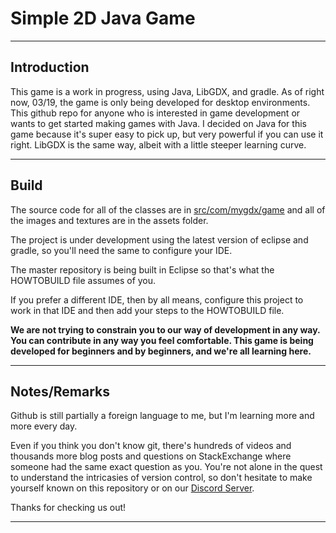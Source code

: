 # Simple 2D Java Game

***

## Introduction

This game is a work in progress, using Java, LibGDX, and gradle. As of right now, 03/19, the game 
is only being developed for desktop environments. This github repo for anyone who is interested in game
development or wants to get started making games with Java. I decided on Java for this game because it's super easy to pick up, but very powerful if you can use it right. LibGDX is the same way, albeit with a little steeper learning curve. 

***

## Build

The source code for all of the classes are in [src/com/mygdx/game](https://github.com/Farmerjoe12/Simple2DJavaGame/tree/master/2DGame/core/src/com/mygdx/game)
and all of the images and textures are in the assets folder.

The project is under development using the latest version of eclipse and gradle, so you'll need the same to configure your IDE.

The master repository is being built in Eclipse so that's what the HOWTOBUILD file assumes of you. 

If you prefer a different IDE, then by all means, configure this project to work in that IDE and then add your steps to the HOWTOBUILD file. 

**We are not trying to constrain you to our way of development in any way. You can contribute in any way you feel comfortable. This game is being developed for beginners and by beginners, and we're all learning here.**

***

## Notes/Remarks

Github is still partially a foreign language to me, but I'm learning more and more every day. 

Even if you think you don't know git, there's hundreds of videos and thousands more blog posts and questions on StackExchange where someone had the same exact question as you. You're not alone in the quest to understand the intricasies of version control, so don't hesitate to make yourself known on this repository or on our [Discord Server](https://discord.gg/5gXN8yW).

Thanks for checking us out!

***

